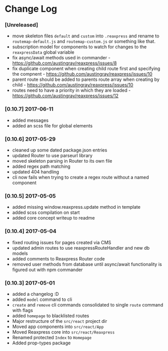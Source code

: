 # Change Log

### [Unreleased]
- move skeleton files `default` and `custom` into `.reaxpress` and rename to `routemap-default.js` and `routemap-custom.js` or something like that.
- subscription model for components to watch for changes to the `reaxpressData` global variable
- fix async/await methods used in commander - https://github.com/austingray/reaxpress/issues/8
- fix duplicate component when creating child route first and specifying the compnent - https://github.com/austingray/reaxpress/issues/10
- parent route should be added to parents route array when creating by child - https://github.com/austingray/reaxpress/issues/10
- routes need to have a priority in which they are loaded - https://github.com/austingray/reaxpress/issues/12

### [0.10.7] 2017-06-11
- added messages
- added an scss file for global elements

### [0.10.6] 2017-05-29
- cleaned up some dated package.json entries
- updated Router to use parseurl library
- moved skeleton parsing in Router to its own file
- added regex path matching
- updated 404 handling
- cli now fails when trying to create a regex route without a named component

### [0.10.5] 2017-05-05
- added missing window.reaxpress.update method in template
- added scss compilation on start
- added core concept writeup to readme

### [0.10.4] 2017-05-04
- fixed routing issues for pages created via CMS
- updated admin routes to use reaxpressRouteHandler and new db models
- added comments to Reaxpress Router code
- removed user methods from database until async/await functionality is figured out with npm commander

### [0.10.3] 2017-05-01
- added a changelog :D
- added `model` command to cli
- `create` and `remove` cli commands consolidated to single `route` command with flags
- added `homepage` to blacklisted routes
- Major restructure of the `src/react` project dir
 - Moved app components into `src/react/App`
 - Moved Reaxpress core into `src/react/Reaxpress`
 - Renamed protected `Index` to `Homepage`
- Added prop-types package
